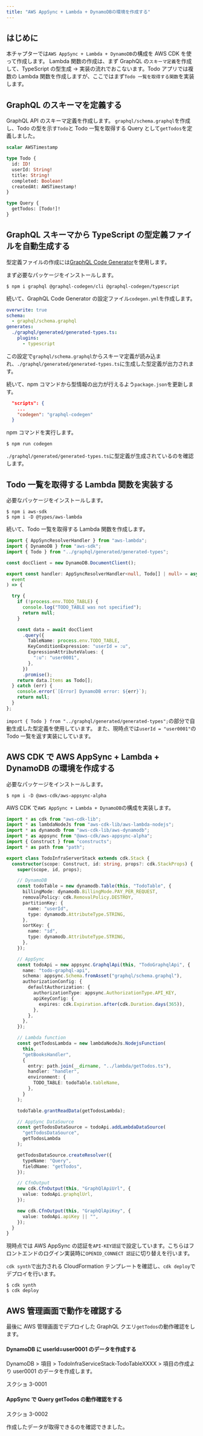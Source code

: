 ```yaml
---
title: "AWS AppSync + Lambda + DynamoDBの環境を作成する"
---
```


## はじめに

本チャプターでは`AWS AppSync + Lambda + DynamoDB`の構成を AWS CDK を使って作成します。
Lambda 関数の作成は、まず GraphQL の`スキーマ定義`を作成して、TypeScript の型生成 -> 実装の流れでおこないます。Todo アプリでは複数の Lambda 関数を作成しますが、ここではまず`Todo 一覧を取得する関数`を実装します。

## GraphQL のスキーマを定義する

GraphQL API のスキーマ定義を作成します。
`graphql/schema.graphql`を作成し、Todo の型を示す`Todo`と Todo 一覧を取得する Query として`getTodos`を定義しました。

```js:./todo-infra-server/graphql/schema.graphql
scalar AWSTimestamp

type Todo {
  id: ID!
  userId: String!
  title: String!
  completed: Boolean!
  createdAt: AWSTimestamp!
}

type Query {
  getTodos: [Todo!]!
}
```

## GraphQL スキーマから TypeScript の型定義ファイルを自動生成する

型定義ファイルの作成には[GraphQL Code Generator](https://www.graphql-code-generator.com/docs/getting-started)を使用します。

まず必要なパッケージをインストールします。

```shell:./todo-infra-server
$ npm i graphql @graphql-codegen/cli @graphql-codegen/typescript
```

続いて、GraphQL Code Generator の設定ファイル`codegen.yml`を作成します。

```yml:./todo-infra-server/codegen.yml
overwrite: true
schema:
  - graphql/schema.graphql
generates:
  ./graphql/generated/generated-types.ts:
    plugins:
      - typescript
```

この設定で`graphql/schema.graphql`からスキーマ定義が読み込まれ、`./graphql/generated/generated-types.ts`に生成した型定義が出力されます。

続いて、npm コマンドから型情報の出力が行えるよう`package.json`を更新します。

```json:./todo-infra-server/package.json
  "scripts": {
    ...
    "codegen": "graphql-codegen"
  }
```

npm コマンドを実行します。

```shell:./todo-infra-server
$ npm run codegen
```

`./graphql/generated/generated-types.ts`に型定義が生成されているのを確認します。

## Todo 一覧を取得する Lambda 関数を実装する

必要なパッケージをインストールします。

```shell:./todo-infra-server
$ npm i aws-sdk
$ npm i -D @types/aws-lambda
```

続いて、Todo 一覧を取得する Lambda 関数を作成します。

```js:./todo-infra-server/lambda/getTodos.ts
import { AppSyncResolverHandler } from "aws-lambda";
import { DynamoDB } from "aws-sdk";
import { Todo } from "../graphql/generated/generated-types";

const docClient = new DynamoDB.DocumentClient();

export const handler: AppSyncResolverHandler<null, Todo[] | null> = async (
  event
) => {

  try {
    if (!process.env.TODO_TABLE) {
      console.log("TODO_TABLE was not specified");
      return null;
    }

    const data = await docClient
      .query({
        TableName: process.env.TODO_TABLE,
        KeyConditionExpression: "userId = :u",
        ExpressionAttributeValues: {
          ":u": "user0001",
        },
      })
      .promise();
    return data.Items as Todo[];
  } catch (err) {
    console.error(`[Error] DynamoDB error: ${err}`);
    return null;
  }
};
```

`import { Todo } from "../graphql/generated/generated-types";`の部分で自動生成した型定義を使用しています。
また、現時点では`userId = "user0001"`の Todo 一覧を返す実装にしています。

## AWS CDK で AWS AppSync + Lambda + DynamoDB の環境を作成する

必要なパッケージをインストールします。

```shell:./todo-infra-server
$ npm i -D @aws-cdk/aws-appsync-alpha
```

AWS CDK で`AWS AppSync + Lambda + DynamoDB`の構成を実装します。

```js:./todo-infra-server/lib/todo-infra-server-stack.ts
import * as cdk from "aws-cdk-lib";
import * as lambdaNodeJs from "aws-cdk-lib/aws-lambda-nodejs";
import * as dynamodb from "aws-cdk-lib/aws-dynamodb";
import * as appsync from "@aws-cdk/aws-appsync-alpha";
import { Construct } from "constructs";
import * as path from "path";

export class TodoInfraServerStack extends cdk.Stack {
  constructor(scope: Construct, id: string, props?: cdk.StackProps) {
    super(scope, id, props);

    // DynamoDB
    const todoTable = new dynamodb.Table(this, "TodoTable", {
      billingMode: dynamodb.BillingMode.PAY_PER_REQUEST,
      removalPolicy: cdk.RemovalPolicy.DESTROY,
      partitionKey: {
        name: "userId",
        type: dynamodb.AttributeType.STRING,
      },
      sortKey: {
        name: "id",
        type: dynamodb.AttributeType.STRING,
      },
    });

    // AppSync
    const todoApi = new appsync.GraphqlApi(this, "TodoGraphqlApi", {
      name: "todo-graphql-api",
      schema: appsync.Schema.fromAsset("graphql/schema.graphql"),
      authorizationConfig: {
        defaultAuthorization: {
          authorizationType: appsync.AuthorizationType.API_KEY,
          apiKeyConfig: {
            expires: cdk.Expiration.after(cdk.Duration.days(365)),
          },
        },
      },
    });

    // Lambda function
    const getTodosLambda = new lambdaNodeJs.NodejsFunction(
      this,
      "getBooksHandler",
      {
        entry: path.join(__dirname, "../lambda/getTodos.ts"),
        handler: "handler",
        environment: {
          TODO_TABLE: todoTable.tableName,
        },
      }
    );

    todoTable.grantReadData(getTodosLambda);

    // AppSync DataSource
    const getTodosDataSource = todoApi.addLambdaDataSource(
      "getTodosDataSource",
      getTodosLambda
    );

    getTodosDataSource.createResolver({
      typeName: "Query",
      fieldName: "getTodos",
    });

    // CfnOutput
    new cdk.CfnOutput(this, "GraphQlApiUrl", {
      value: todoApi.graphqlUrl,
    });

    new cdk.CfnOutput(this, "GraphQlApiKey", {
      value: todoApi.apiKey || "",
    });
  }
}
```

現時点では AWS AppSync の認証を`API-KEY認証`で設定しています。こちらはフロントエンドのログイン実装時に`OPENID_CONNECT 認証`に切り替えを行います。

`cdk synth`で出力される CloudFormation テンプレートを確認し、`cdk deploy`でデプロイを行います。

```js:./todo-infra-server
$ cdk synth
$ cdk deploy
```

## AWS 管理画面で動作を確認する

最後に AWS 管理画面でデプロイした GraphQL クエリ`getTodos`の動作確認をします。

#### DynamoDB に userId=user0001 のデータを作成する

DynamoDB > 項目 > TodoInfraServiceStack-TodoTableXXXX > 項目の作成より user0001 のデータを作成します。

スクショ 3-0001

#### AppSync で Query getTodos の動作確認をする

スクショ 3-0002

作成したデータが取得できるのを確認できました。
